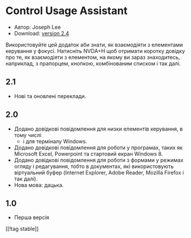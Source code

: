 # Control Usage Assistant #

* Автор: Joseph Lee
* Download: [version 2.4][1]

Використовуйте цей додаток аби знати, як взаємодіяти з елементами керування
у фокусі. Натисніть NVDA+H щоб отримати коротку довідку про те, як
взаємодіяти з елементом, на якому ви зараз знаходитесь, наприклад, з
прапорцем, кнопкою, комбінованим списком і так далі.

## 2.1 ##

* Нові та оновлені переклади.


## 2.0 ##

* Додано довідкові повідомлення для низки елементів керування, в тому числі
  - і для терміналу Windows.
* Додано довідкові повідомлення для роботи у програмах, таких як Microsoft
  Excel, Powerpoint та стартовий екран Windows 8.
* Додано довідкові повідомлення для роботи з формами у режимах огляду і
  редагування, тобто в документах, які використовують віртуальний буфер
  (Internet Explorer, Adobe Reader, Mozilla Firefox і так далі).
* Нова мова: дацька.


## 1.0 ##

* Перша версія

[[!tag stable]]

[1]: https://addons.nvda-project.org/files/get.php?file=cua
